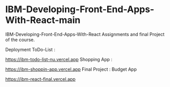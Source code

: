 # IBM-Developing-Front-End-Apps-With-React-main

IBM-Developing-Front-End-Apps-With-React
Assignments and final Project of the course.

Deployment
ToDo-List :

https://ibm-todo-list-nu.vercel.app
Shopping App :

https://ibm-shoppin-app.vercel.app
Final Project : Budget App

https://ibm-react-final.vercel.app
